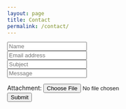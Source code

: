 ```yaml
---
layout: page
title: Contact
permalink: /contact/
---
```

<div class="row">
  <!--Grid column-->
  <div class="col-md-9 mb-md-0 mb-5">
    <form accept-charset="UTF-8" action="https://getform.io/f/6306f063-5eba-4c08-b8f7-9f2001abdc51" method="POST" enctype="multipart/form-data" target="_blank">
      <!--Grid row-->
      <div class="row">
        <!--Grid column-->
        <div class="col-md-6">
          <div class="md-form mb-0">
            <div class="form-group">
              <label for="exampleInputEmail1" required="required"></label>
              <input type="email" name="name" class="form-control" id="exampleInputEmail1" aria-describedby="emailHelp" placeholder="Name">
            </div>
            </label>
          </div>
        </div>
        <!--Grid column-->
        <!--Grid column-->
        <div class="col-md-6">
          <div class="md-form mb-0">
            <div class="form-group">
              <label for="exampleInputName"></label>
              <input type="text" name="email" class="form-control" id="exampleInputName" placeholder="Email address" required="required">
            </div>
          </div>
        </div>
        <!--Grid column-->
      </div>
      <!--Grid row-->
      <!--Grid row-->
      <div class="row">
        <div class="col-md-12">
          <div class="md-form mb-0">
            <div class="form-group">
              <label for="exampleInputName"></label>
              <input type="text" name="name" class="form-control" id="exampleInputName" placeholder="Subject" required="required">
            </div>
          </div>
        </div>
      </div>
      <!--Grid row-->
      <!--Grid row-->
      <div class="row">
        <!--Grid column-->
        <div class="col-md-12">
          <div class="md-form">
            <div class="form-group">
              <label for="exampleInputName"></label>
              <input type="text" name="name" class="form-control" id="exampleInputName" placeholder="Message" required="required">
            </div>
          </div>
        </div>
      </div>
      <!--Grid row-->
    </form>
    <div class="text-center text-md-left">
      <div class="form-group mt-3">
        <label class="mr-2">Attachment:</label>
        <input type="file" name="file">
      </div>
      <button type="submit" class="btn btn-primary">Submit</button>
    </div>
    <div class="status"></div>
  </div>
  <!--Grid column-->
</div>
